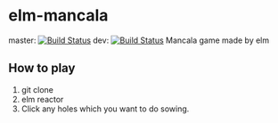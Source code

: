 # elm-mancala
master: [![Build Status](https://travis-ci.org/Anmint/elm-mancala.svg?branch=master)](https://travis-ci.org/Anmint/elm-mancala)
dev: [![Build Status](https://travis-ci.org/Anmint/elm-mancala.svg?branch=dev)](https://travis-ci.org/Anmint/elm-mancala)
Mancala game made by elm

## How to play
1. git clone
1. elm reactor
1. Click any holes which you want to do sowing.
